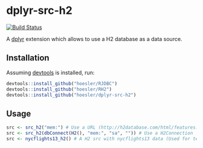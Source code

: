 # dplyr-src-h2

[![Build Status](https://travis-ci.org/hoesler/dplyr-src-h2.svg?branch=master)](https://travis-ci.org/hoesler/dplyr-src-h2)

A [dplyr](https://github.com/hadley/dplyr) extension which allows to use a H2 database as a data source.

## Installation
Assuming [devtools](https://github.com/hadley/devtools) is installed, run:
```R
devtools::install_github("hoesler/RJDBC")
devtools::install_github("hoesler/RH2")
devtools::install_github("hoesler/dplyr-src-h2")
```

## Usage
```R
src <- src_h2("mem:") # Use a URL (http://h2database.com/html/features.html#database_url)
src <- src_h2(dbConnect(H2(), "mem:", "sa", "")) # Use a H2Connection
src <- nycflights13_h2() # A H2 src with nycflights13 data (Used for tests, examples, ...)
```
